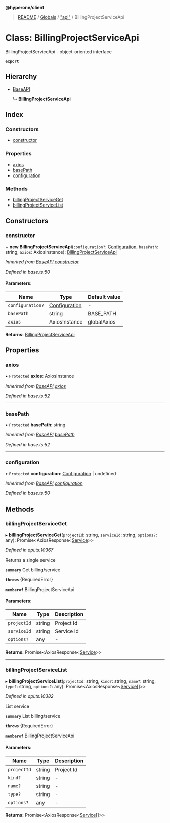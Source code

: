 **@hyperone/client**

> [README](../README.md) / [Globals](../globals.md) / ["api"](../modules/_api_.md) / BillingProjectServiceApi

# Class: BillingProjectServiceApi

BillingProjectServiceApi - object-oriented interface

**`export`** 

## Hierarchy

* [BaseAPI](_base_.baseapi.md)

  ↳ **BillingProjectServiceApi**

## Index

### Constructors

* [constructor](_api_.billingprojectserviceapi.md#constructor)

### Properties

* [axios](_api_.billingprojectserviceapi.md#axios)
* [basePath](_api_.billingprojectserviceapi.md#basepath)
* [configuration](_api_.billingprojectserviceapi.md#configuration)

### Methods

* [billingProjectServiceGet](_api_.billingprojectserviceapi.md#billingprojectserviceget)
* [billingProjectServiceList](_api_.billingprojectserviceapi.md#billingprojectservicelist)

## Constructors

### constructor

\+ **new BillingProjectServiceApi**(`configuration?`: [Configuration](_configuration_.configuration.md), `basePath`: string, `axios`: AxiosInstance): [BillingProjectServiceApi](_api_.billingprojectserviceapi.md)

*Inherited from [BaseAPI](_base_.baseapi.md).[constructor](_base_.baseapi.md#constructor)*

*Defined in base.ts:50*

#### Parameters:

Name | Type | Default value |
------ | ------ | ------ |
`configuration?` | [Configuration](_configuration_.configuration.md) | - |
`basePath` | string | BASE_PATH |
`axios` | AxiosInstance | globalAxios |

**Returns:** [BillingProjectServiceApi](_api_.billingprojectserviceapi.md)

## Properties

### axios

• `Protected` **axios**: AxiosInstance

*Inherited from [BaseAPI](_base_.baseapi.md).[axios](_base_.baseapi.md#axios)*

*Defined in base.ts:52*

___

### basePath

• `Protected` **basePath**: string

*Inherited from [BaseAPI](_base_.baseapi.md).[basePath](_base_.baseapi.md#basepath)*

*Defined in base.ts:52*

___

### configuration

• `Protected` **configuration**: [Configuration](_configuration_.configuration.md) \| undefined

*Inherited from [BaseAPI](_base_.baseapi.md).[configuration](_base_.baseapi.md#configuration)*

*Defined in base.ts:50*

## Methods

### billingProjectServiceGet

▸ **billingProjectServiceGet**(`projectId`: string, `serviceId`: string, `options?`: any): Promise\<AxiosResponse\<[Service](../interfaces/_api_.service.md)>>

*Defined in api.ts:10367*

Returns a single service

**`summary`** Get billing/service

**`throws`** {RequiredError}

**`memberof`** BillingProjectServiceApi

#### Parameters:

Name | Type | Description |
------ | ------ | ------ |
`projectId` | string | Project Id |
`serviceId` | string | Service Id |
`options?` | any | - |

**Returns:** Promise\<AxiosResponse\<[Service](../interfaces/_api_.service.md)>>

___

### billingProjectServiceList

▸ **billingProjectServiceList**(`projectId`: string, `kind?`: string, `name?`: string, `type?`: string, `options?`: any): Promise\<AxiosResponse\<[Service](../interfaces/_api_.service.md)[]>>

*Defined in api.ts:10382*

List service

**`summary`** List billing/service

**`throws`** {RequiredError}

**`memberof`** BillingProjectServiceApi

#### Parameters:

Name | Type | Description |
------ | ------ | ------ |
`projectId` | string | Project Id |
`kind?` | string | - |
`name?` | string | - |
`type?` | string | - |
`options?` | any | - |

**Returns:** Promise\<AxiosResponse\<[Service](../interfaces/_api_.service.md)[]>>
